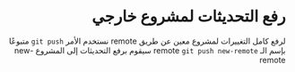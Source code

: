<div dir=rtl >

# رفع التحديثات لمشروع خارجي
لرفع كامل التغييرات لمشروع معين عن طريق remote نستخدم الأمر `git push` متبوعًا بإسم الـ remote 
`git push new-remote` سيقوم برفع التحديثات إلى المشروع new-remote
</div>